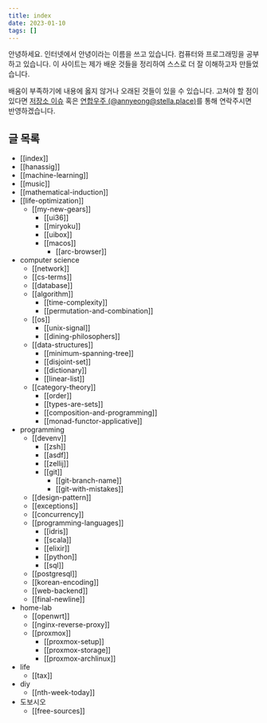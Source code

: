 ```yaml
---
title: index
date: 2023-01-10
tags: []
---
```


안녕하세요. 인터넷에서 안녕이라는 이름을 쓰고 있습니다.
컴퓨터와 프로그래밍을 공부하고 있습니다.
이 사이트는 제가 배운 것들을 정리하여 스스로 더 잘 이해하고자 만들었습니다.

배움이 부족하기에 내용에 옳지 않거나 오래된 것들이 있을 수 있습니다.
고쳐야 할 점이 있다면 [저장소 이슈](https://github.com/nyeong/hanassig/issues/new)
혹은 [연합우주 (@annyeong@stella.place)](https://stella.place/@annyeong)를 통해 연락주시면 반영하겠습니다.

## 글 목록

- [[index]]
- [[hanassig]]
- [[machine-learning]]
- [[music]]
- [[mathematical-induction]]
- [[life-optimization]]
  - [[my-new-gears]]
    - [[ui36]]
    - [[miryoku]]
    - [[uibox]]
    - [[macos]]
      - [[arc-browser]]
- computer science
  - [[network]]
  - [[cs-terms]]
  - [[database]]
  - [[algorithm]]
    - [[time-complexity]]
    - [[permutation-and-combination]]
  - [[os]]
    - [[unix-signal]]
    - [[dining-philosophers]]
  - [[data-structures]]
    - [[minimum-spanning-tree]]
    - [[disjoint-set]]
    - [[dictionary]]
    - [[linear-list]]
  - [[category-theory]]
    - [[order]]
    - [[types-are-sets]]
    - [[composition-and-programming]]
    - [[monad-functor-applicative]]
- programming
  - [[devenv]]
    - [[zsh]]
    - [[asdf]]
    - [[zellij]]
    - [[git]]
      - [[git-branch-name]]
      - [[git-with-mistakes]]
  - [[design-pattern]]
  - [[exceptions]]
  - [[concurrency]]
  - [[programming-languages]]
    - [[idris]]
    - [[scala]]
    - [[elixir]]
    - [[python]]
    - [[sql]]
  - [[postgresql]]
  - [[korean-encoding]]
  - [[web-backend]]
  - [[final-newline]]
- home-lab
  - [[openwrt]]
  - [[nginx-reverse-proxy]]
  - [[proxmox]]
    - [[proxmox-setup]]
    - [[proxmox-storage]]
    - [[proxmox-archlinux]]
- life
  - [[tax]]
- diy
  - [[nth-week-today]]
- 도보시오
  - [[free-sources]]
